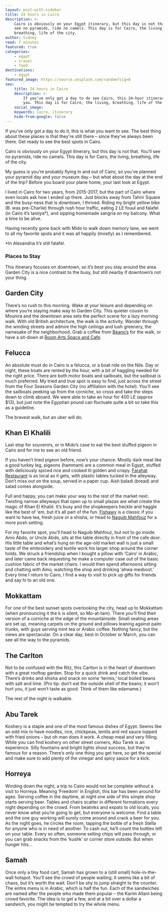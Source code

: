 ```yaml
---
layout: post-with-sidebar
title: 24 hours in Cairo
description: >-
    Cairo is obviously on your Egypt itinerary, but this day is not that. You’ll
    see no pyramids, ride no camels. This day is for Cairo, the living,
    breathing, life of the city. 
author: Sidney
read: 7 minutes
featured: true
categories:
    - egypt
    - travel
    - food
destinations: 
    - egypt
featured_image: https://source.unsplash.com/random?sig=8
seo:
    title: 24 hours in Cairo
    description: >-
        If you’ve only got a day to do see Cairo, this 24-hour itinerary is for
        you. This day is for Cairo, the living, breathing, life of the city.
    social_image:
    keywords: Cairo, itinerary
    hide-from-google: false
---
```

If you’ve only got a day to do it, this is what you want to see. The best thing about these places is that they're still there – since they’ve always been there. Get ready to see the best spots in Cairo.

Cairo is obviously on your Egypt itinerary, but this day is not that. You’ll see no pyramids, ride no camels. This day is for Cairo, the living, breathing, life of the city.

My guess is you’re probably flying in and out of Cairo, so you’ve planned your pyramid day and your museum day – but what about the day at the end of the trip? Before you board your plane home, your last look at Egypt.

I lived in Cairo for two years, from 2015-2017, but the part of Cairo where even locals ask how I ended up there. Just blocks away from Tahrir Square and the busy-ness that is downtown, I thrived. Riding my bright yellow bike (B. was pre-Charlie) through rush hour traffic, eating 2 LE fouul and falafel (in Cairo it’s tamiya\*), and sipping homemade sangria on my balcony. What a time to be alive.

Having recently gone back with Mido to walk down memory lane, we went to all my favorite spots and it was all happily (mostly) as I remembered.

\*In Alexandria it’s still falafel.

### Places to Stay

This itinerary focuses on downtown, so it’s best you stay around the area. Garden City is a nice contrast to the busy, but still nearby if downtown’s not your thing.

## Garden City

There’s no rush to this morning. Wake at your leisure and depending on where you’re staying make way to Garden City. This quieter cousin to Mounira and the downtown area sets the perfect scene for a lazy morning walk. With old British architecture, the walk is the activity. Wander through the winding streets and admire the high ceilings and lush greenery, the namesake of the neighborhood. Grab a coffee from [Beano’s](https://www.google.com/search?q=garden+city+cafe+cairo&amp;rlz=1C5CHFA_enAE1089SA1090&amp;oq=garden+city+cafe+cairo&amp;gs_lcrp=EgZjaHJvbWUyBggAEEUYOTIICAEQABgWGB7SAQg3NTk2ajBqNKgCALACAA&amp;sourceid=chrome&amp;ie=UTF-8#rlimm=5098053964866940551) for the walk, or have a sit-down at [Room Arts Space and Cafe](https://www.google.com/search?q=garden+city+cafe+cairo&amp;rlz=1C5CHFA_enAE1089SA1090&amp;oq=garden+city+cafe+cairo&amp;gs_lcrp=EgZjaHJvbWUyBggAEEUYOTIICAEQABgWGB7SAQg3NTk2ajBqNKgCALACAA&amp;sourceid=chrome&amp;ie=UTF-8#rlimm=15574774216248278939).

## Felucca

An absolute must do in Cairo is a felucca, or a boat ride on the Nile. Day or night, these boats are rented by the hour, with a bit of haggling needed for the right price. There are both motor boats and sailboats, but the sailboat is much preferred. My tried and true spot is easy to find, just across the street from the Four Seasons Garden City (no affiliation with the hotel). You’ll see the sailboats peeking up from the corniche, so cross and take the steps down to climb aboard. We were able to take an hour for 400 LE (approx $13), but just note the Egyptian pound can fluctuate quite a bit so take this as a guideline.

The bravest walk, but an uber will do.

## Khan El Khalili

Last stop for souvenirs, or in Mido’s case to eat the best stuffed pigeon in Cairo and for me to see an old friend.

If you haven’t tried pigeon before, now’s your chance. Mostly dark meat like a good turkey leg, pigeons (hammam) are a common meal in Egypt, stuffed with deliciously spiced rice and cooked til golden and crispy. [Farahat Restaurant](https://www.google.com/maps/place/Farahat+Grill/@30.0465359,31.2580651,17z/data=!4m10!1m2!2m1!1sfarahat+restaurantKhan+el-Khalili!3m6!1s0x145840a03c042d91:0xd1707c88dfbfbb57!8m2!3d30.0465736!4d31.2608732!15sCiJmYXJhaGF0IHJlc3RhdXJhbnQgS2hhbiBlbC1LaGFsaWxpWiQiImZhcmFoYXQgcmVzdGF1cmFudCBraGFuIGVsIGtoYWxpbGmSARNiYXJiZWN1ZV9yZXN0YXVyYW50mgEjQ2haRFNVaE5NRzluUzBWSlEwRm5TVU5oTlhWMmNGQlJFQUXgAQA!16s%2Fg%2F11dymvz_bb?entry=ttu) is as local as it gets, with plastic tables tucked in the alleyway. Don’t miss out on the soup, served in a paper cup. Aish baladi (bread) and salad comes alongside.

Full and happy, you can make your way to the rest of the market next. Twisting narrow alleyways that open up to small plazas are what create the magic of Khan El Khalili. It’s busy and the shopkeepers heckle and haggle like the best of ‘em, but it’s all part of the fun. [Fishawy](https://www.google.com/maps/place/El+Fishawy+Cafe/@30.0471152,31.2605319,18.03z/data=!4m9!1m2!2m1!1sfarahat+restaurantKhan+el-Khalili!3m5!1s0x14583f600025b819:0xafc21152ed3389d1!8m2!3d30.0475145!4d31.2623809!16s%2Fg%2F1tdv9l30?entry=ttu) is a classic if you want to have tea, fresh juice or a shisha, or head to [Naguib Mahfouz](https://www.google.com/maps/place/Khan+El+Khalili+Restaurant+et+Naguib+Mahfouz+Coffee+Shop/@30.0476225,31.2596048,17.86z/data=!4m9!1m2!2m1!1sfarahat+restaurantKhan+el-Khalili!3m5!1s0x1458409fe312f077:0x38ed746841b3f83!8m2!3d30.0480626!4d31.2616185!16s%2Fg%2F1tm9dgjw?entry=ttu) for a more posh setting.

For my favorite spot, you’ll head to Naguib Mahfouz, but not to go inside. Amo Abdo, or Uncle Abdo, sits at the table directly in front of the cafe door. His little table and what’s hung on the age-old market wall is just a small taste of the embroidery and textile work his larger shop around the corner holds. We struck a friendship when I bought a pillow with ‘Cairo’ in Arabic, and later came back requesting he make a computer case out of the basic cushion fabric of the market chairs. I would then spend afternoons sitting and chatting with Amo, watching the shop and drinking ‘ahwa mesboot.’ Every time I return to Cairo, I find a way to visit to pick up gifts for friends and say hi to an old one.

## Mokkattam

For one of the best sunset spots overlooking the city, head up to Mokkattam (when pronouncing it the k is silent, so Mo-at-tam). There you’ll find their version of a corniche at the edge of the mountainside. Small seating areas are set up, meaning carpets on the ground and pillows leaning against palm trunks, with guys serving mint tea or Arabic coffee. Nothing fancy, but the views are spectacular. On a clear day, best in October or March, you can see all the way to the pyramids.

## The Carlton

Not to be confused with the Ritz, this Carlton is in the heart of downtown with a great rooftop garden. Stop for a quick drink and catch the vibe. There’s drinks and shisha and snack on some ‘termis,’ local boiled beans with salt and lime. (Pro tip: don’t eat the outside shell of the beans; it won’t hurt you, it just won’t taste as good. Think of them like edamame.)

The rest of the night is walkable.

## Abu Tarek

Koshery is a staple and one of the most famous dishes of Egypt. Seems like an odd mix to have noodles, rice, chickpeas, lentils and red sauce topped with fried onions – but oh man does it work. A cheap meal and very filling. While you can find koshery on other street corners, Abu Tarek is an experience. Silly fountains and bright lights shout success, but they’re famous for a reason. There’s only one thing you get here, so get the special and make sure to add plenty of the vinegar and spicy sauce for a kick.

## Horreya

Winding down the night, a trip to Cairo would not be complete without a visit to Horreya. Meaning ‘Freedom’ in English, this bar has been around for ages. Serving coffee in the daytime, at night one side of this simple shop starts serving beer. Tables and chairs scatter in different formations every night depending on the crowd. From beatniks and expats to old locals, you never know what you’re going to get, but everyone is welcome. Find a table and the one guy working will surely come around and crack a beer for you. As the night goes, he circles the room, tapping the bottle of a fresh Stella for anyone who is in need of another. To cash out, he’ll count the bottles left on your table. Every so often, someone selling chips will pass through, or you can grab snacks from the ‘kushk’ or corner store outside. But when hunger hits…

## Samah

Once only a tiny food cart, Samah has grown to a (still small) hole-in-the-wall hotspot. You’ll see the crowd of people waiting; it seems like a bit of chaos, but it’s worth the wait. Don’t be shy to jump straight to the counter. The entire menu is in Arabic, which is half the fun. Each of the sandwiches are named after the people who made them popular – the Karim Allam being crowd favorite. The idea is to get a few, and at a bit over a dollar a sandwich, you might be tempted to try the whole menu.

&nbsp;